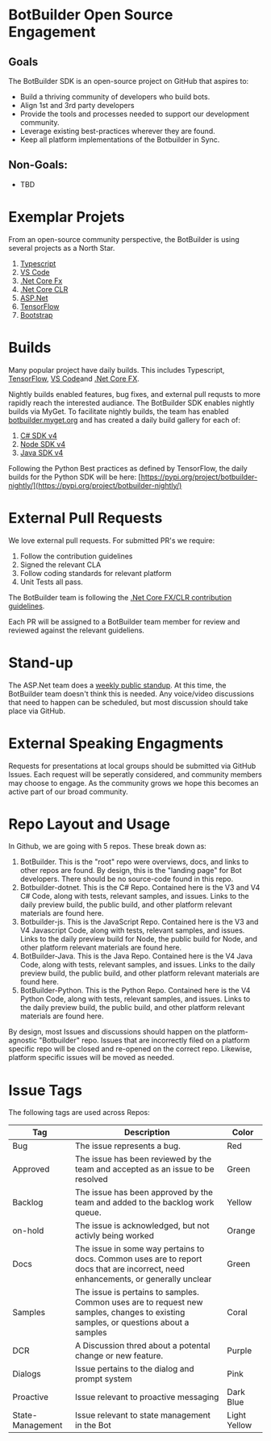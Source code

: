 # BotBuilder Open Source Engagement

## Goals
The BotBuilder SDK is an open-source project on GitHub that aspires to:

* Build a thriving community of developers who build bots. 
* Align 1st and 3rd party developers
* Provide the tools and processes needed to support our development community. 
* Leverage existing best-practices wherever they are found. 
* Keep all platform implementations of the Botbuilder in Sync.

## Non-Goals:
* TBD

# Exemplar Projets
From an open-source community perspective, the BotBuilder is using several projects as a North Star. 
1. [Typescript](https://github.com/Microsoft/TypeScript)
2. [VS Code](https://github.com/Microsoft/vscode)
3. [.Net Core Fx](https://github.com/dotnet/corefx)
4. [.Net Core CLR](https://github.com/dotnet/coreclr)
5. [ASP.Net](https://github.com/aspnet/Home)
6. [TensorFlow](https://github.com/tensorflow/tensorflow)
7. [Bootstrap](https://github.com/twbs/bootstrap)

# Builds
Many popular project have daily builds. This includes Typescript, [TensorFlow](https://pypi.org/project/tf-nightly/), [VS Code](https://code.visualstudio.com/insiders/)and [.Net Core FX](https://dotnet.myget.org/gallery/dotnet-core). 

Nightly builds enabled features, bug fixes, and external pull requsts to more rapidly reach the interested audiance. The BotBuilder SDK enables nightly builds via MyGet. To facilitate nightly builds, the team has enabled [botbuilder.myget.org](https://botbuilder.myget.org) and has created a daily build gallery for each of:
1. [C# SDK v4](https://botbuilder.myget.org/gallery/botbuilder-v4-dotnet-daily)
2. [Node SDK v4](https://botbuilder.myget.org/gallery/botbuilder-v4-js-daily)
3. [Java SDK v4](https://botbuilder.myget.org/gallery/botbuilder-v4-java-daily)

Following the Python Best practices as defined by TensorFlow, the daily builds for the Python SDK will be here:
[https://pypi.org/project/botbuilder-nightly/](https://pypi.org/project/botbuilder-nightly/)

# External Pull Requests

We love external pull requests. For submitted PR's we require:
1. Follow the contribution guidelines
2. Signed the relevant CLA
3. Follow coding standards for relevant platform
4. Unit Tests all pass. 

The BotBuilder team is following the [.Net Core FX/CLR contribution guidelines](https://github.com/dotnet/coreclr/blob/master/Documentation/project-docs/contributing.md). 

Each PR will be assigned to a BotBuilder team member for review and reviewed against the relevant guideliens. 

# Stand-up
The ASP.Net team does a [weekly public standup](https://live.asp.net/). At this time, the BotBuilder team doesn't think this is needed. Any voice/video discussions that need to happen can be scheduled, but most discussion should take place via GitHub. 

# External Speaking Engagments
Requests for presentations at local groups should be submitted via GitHub Issues. Each request will be seperatly considered, and community members may choose to engage. As the community grows we hope this becomes an active part of our broad community.

# Repo Layout and Usage

In Github, we are going with 5 repos. These break down as:
1. BotBuilder. This is the "root" repo were overviews, docs, and links to other repos are found. By design, this is the "landing page" for Bot developers. There should be no source-code found in this repo. 
2. Botbuilder-dotnet. This is the C# Repo. Contained here is the V3 and V4 C# Code, along with tests, relevant samples, and issues. Links to the daily preview build, the public build, and other platform relevant materials are found here.
3. Botbuilder-js.  This is the JavaScript Repo. Contained here is the V3 and V4 Javascript Code, along with tests, relevant samples, and issues. Links to the daily preview build for Node, the public build for Node, and other platform relevant materials are found here. 
4. BotBuilder-Java. This is the Java Repo. Contained here is the V4 Java Code, along with tests, relevant samples, and issues. Links to the daily preview build, the public build, and other platform relevant materials are found here.
5. BotBuilder-Python. This is the Python Repo. Contained here is the V4 Python Code, along with tests, relevant samples, and issues. Links to the daily preview build, the public build, and other platform relevant materials are found here.

By design, most Issues and discussions should happen on the platform-agnostic "Botbuilder" repo. Issues that are incorrectly filed on a platform specific repo will be closed and re-opened on the correct repo. Likewise, platform specific issues will be moved as needed. 

# Issue Tags
The following tags are used across Repos:

Tag | Description | Color
--- | ----------- | -----
Bug | The issue represents a bug. | Red
Approved | The issue has been reviewed by the team and accepted as an issue to be resolved | Green
Backlog | The issue has been approved by the team and added to the backlog work queue. | Yellow
on-hold | The issue is acknowledged, but not activly being worked | Orange
Docs | The issue in some way pertains to docs. Common uses are to report docs that are  incorrect, need enhancements, or generally unclear | Green
Samples | The issue is pertains to samples. Common uses are to request new samples, changes to existing samples, or questions about a samples | Coral
DCR | A Discussion thred about a potental change or new feature. | Purple
Dialogs | Issue pertains to the dialog and prompt system | Pink
Proactive | Issue relevant to proactive messaging | Dark Blue
State-Management | Issue relevant to state management in the Bot | Light Yellow






